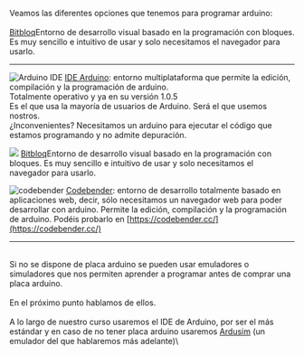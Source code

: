 Veamos las diferentes opciones que tenemos para programar arduino:\
\
 [Bitbloq](http://bitbloq.bq.com/ "bitbloq")Entorno de desarrollo visual
basado en la programación con bloques. Es muy sencillo e intuitivo de
usar y solo necesitamos el navegador para usarlo.
  ------------------------------------------------------------------------------------------------------------------------- ------------------------------------------------------------------------------------------------------------------------------------------------------------------------------------------------------------------------------------------------------------------------------------------------------------------------------
  ![Arduino IDE](http://upload.wikimedia.org/wikipedia/commons/a/a7/Arduino_IDE_-_v0011_Alpha.png "Arduino IDE")            [IDE Arduino](http://arduino.cc/en/Main/Software): entorno multiplataforma que permite la edición, compilación y la programación de arduino.\
                                                                                                                            Totalmente operativo y ya en su versión 1.0.5 \
                                                                                                                            Es el que usa la mayoría de usuarios de Arduino. Será el que usemos nostros.\
                                                                                                                            ¿Inconvenientes? Necesitamos un arduino para ejecutar el código que estamos programando y no admite depuración.

  ![](http://diwo.bq.com/wp-content/uploads/2014/11/curso_bitbloq.png)                                                      [Bitbloq](http://bitbloq.bq.com/ "bitbloq")Entorno de desarrollo visual basado en la programación con bloques. Es muy sencillo e intuitivo de usar y solo necesitamos el navegador para usarlo.

  ![codebender](http://ecampus.ugr.es/moodle/draftfile.php/900/user/draft/649183265/imagenes/codebender.png "codebender")   [Codebender](http://codebender.cc "codebender"): entorno de desarrollo totalmente basado en aplicaciones web, decir, sólo necesitamos un navegador web para poder desarrollar con arduino. Permite la edición, compilación y la programación de arduino. Podéis probarlo en [https://codebender.cc/](https://codebender.cc/)
  ------------------------------------------------------------------------------------------------------------------------- ------------------------------------------------------------------------------------------------------------------------------------------------------------------------------------------------------------------------------------------------------------------------------------------------------------------------------

\
Si no se dispone de placa arduino se pueden usar emuladores o
simuladores que nos permiten aprender a programar antes de comprar una
placa arduino.\
\
En el próximo punto hablamos de ellos.\
\
A lo largo de nuestro curso usaremos el IDE de Arduino, por ser el más
estándar y en caso de no tener placa arduino usaremos
[Ardusim](http://www.arduinodev.com/arduino-simulator/) (un emulador del
que hablaremos más adelante)\

